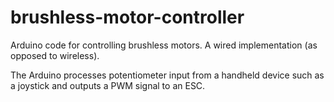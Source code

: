 # brushless-motor-controller

Arduino code for controlling brushless motors. A wired implementation (as opposed to wireless).  

The Arduino processes potentiometer input from a handheld device such as a joystick and outputs a PWM signal to an ESC.  



